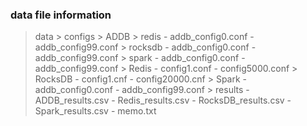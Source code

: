 ### data file information

> data
    > configs
        > ADDB
            > redis
                - addb_config0.conf
                - addb_config99.conf
            > rocksdb
                - addb_config0.conf
                - addb_config99.conf
            > spark
                - addb_config0.conf
                - addb_config99.conf
        > Redis
            - config1.conf
            - config5000.conf
        > RocksDB
            - config1.cnf
            - config20000.cnf
        > Spark
            - addb_config0.conf
            - addb_config99.conf
    > results
        - ADDB_results.csv
        - Redis_results.csv
        - RocksDB_results.csv
        - Spark_results.csv
        - memo.txt
